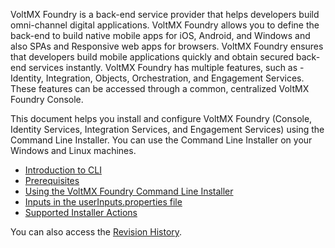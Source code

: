 ﻿  

VoltMX Foundry is a back-end service provider that helps developers build omni-channel digital applications. VoltMX Foundry allows you to define the back-end to build native mobile apps for iOS, Android, and Windows and also SPAs and Responsive web apps for browsers. VoltMX Foundry ensures that developers build mobile applications quickly and obtain secured back-end services instantly. VoltMX Foundry has multiple features, such as - Identity, Integration, Objects, Orchestration, and Engagement Services. These features can be accessed through a common, centralized VoltMX Foundry Console.

This document helps you install and configure VoltMX Foundry (Console, Identity Services, Integration Services, and Engagement Services) using the Command Line Installer. You can use the Command Line Installer on your Windows and Linux machines.

*   [Introduction to CLI](installer_cli.md#top)
*   [Prerequisites](installer_cli.md#Prerequi)
*   [Using the VoltMX Foundry Command Line Installer](installer_cli.md#Using)
*   [Inputs in the userInputs.properties file](installer_cli.md#Inputs)
*   [Supported Installer Actions](installer_cli.md#Supporte3)

You can also access the [Revision History](Foundry_InstallerCLI.md).

